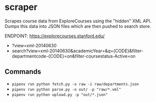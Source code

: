 # scraper

Scrapes course data from ExploreCourses using the "hidden" XML API. Dumps this data into JSON files which are then pushed to search store.

ENDPOINT: https://explorecourses.stanford.edu/

- ?view=xml-20140630
- search?view=xml-20140630&academicYear=&q={CODE}&filter-departmentcode-{CODE}=on&filter-coursestatus-Active=on

## Commands

- `pipenv run python fetch.py -o raw -i raw/departments.json`
- `pipenv run python parse.py -o out/ -p "raw/*.xml"`
- `pipenv run python upload.py -p "out/*.json"`
